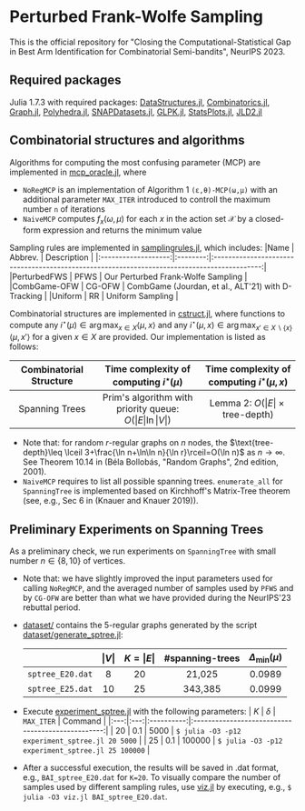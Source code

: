 # Perturbed Frank-Wolfe Sampling
This is the official repository for "Closing the Computational-Statistical Gap in Best Arm Identification for Combinatorial Semi-bandits", NeurIPS 2023.

## Required packages
Julia 1.7.3 with required packages: 
[DataStructures.jl](https://github.com/JuliaCollections/DataStructures.jl), 
[Combinatorics.jl](https://github.com/JuliaMath/Combinatorics.jl), 
[Graph.jl](https://github.com/JuliaGraphs/Graphs.jl), 
[Polyhedra.jl](https://github.com/JuliaPolyhedra/Polyhedra.jl), 
[SNAPDatasets.jl](https://github.com/JuliaGraphs/SNAPDatasets.jl), 
[GLPK.jl](https://github.com/jump-dev/GLPK.jl), 
[StatsPlots.jl](https://github.com/JuliaPlots/StatsPlots.jl), 
[JLD2.jl](https://github.com/JuliaIO/JLD2.jl)

## Combinatorial structures and algorithms
Algorithms for computing the most confusing parameter (MCP) are implemented in [mcp_oracle.jl](https://github.com/rctzeng/NeurIPS2023-PerturbedFWS/blob/main/mcp_oracle.jl), where 
 * `NoRegMCP` is an implementation of Algorithm 1 `(ε,θ)-MCP(ω,μ)` with an additional parameter `MAX_ITER` introduced to controll the maximum number `n` of iterations
 * `NaiveMCP` computes $f_x(ω,μ)$ for each $x$ in the action set $\mathcal{X}$ by a closed-form expression and returns the minimum value

Sampling rules are implemented in [samplingrules.jl](https://github.com/rctzeng/NeurIPS2023-PerturbedFWS/blob/main/samplingrules.jl), which includes:
|Name                 | Abbrev. | Description                                                                                  |
|:-------------------:|:--------:|:-------------------------------------------------------------------------------------------:|
|PerturbedFWS | PFWS    | Our Perturbed Frank-Wolfe Sampling                                 |
|CombGame-OFW | CG-OFW  | CombGame (Jourdan, et al., ALT'21) with D-Tracking                 |
|Uniform      | RR      | Uniform Sampling                                                   |

Combinatorial structures are implemented in [cstruct.jl](https://github.com/rctzeng/NeurIPS2023-PerturbedFWS/blob/main/cstruct.jl), where functions to compute any $i^{\star}(\mu)\in\arg\max_{x\in X}\langle\mu,x\rangle$ and any $i^{\star}(\mu,x)\in\arg\max_{x'\in X\backslash\{x\}}\langle\mu,x'\rangle$ for a given $x\in X$ are provided. Our implementation is listed as follows: 

|Combinatorial Structure | Time complexity of computing $i^{\star}(\mu)$ | Time complexity of computing $i^{\star}(\mu,x)$ |
|:----------------------:|:------------------------------:|:--------------------------------------:|
|Spanning Trees          | Prim's algorithm with priority queue: $O(\|E\|\ln\|V\|)$ | Lemma 2: $O(\|E\|\times\text{tree-depth})$ |

 * Note that: for random $r$-regular graphs on $n$ nodes, the $\text{tree-depth}\leq \lceil 3+\frac{\ln n+\ln\ln n}{\ln r}\rceil=O(\ln n)$ as $n\to\infty$. See Theorem 10.14 in (Béla Bollobás, "Random Graphs", 2nd edition, 2001).
 * `NaiveMCP` requires to list all possible spanning trees. `enumerate_all` for `SpanningTree` is implemented based on Kirchhoff's Matrix-Tree theorem (see, e.g., Sec 6 in (Knauer and Knauer 2019)).

## Preliminary Experiments on Spanning Trees
As a preliminary check, we run experiments on `SpanningTree` with small number $n\in\{8,10\}$ of vertices. 
 * Note that: we have slightly improved the input parameters used for calling `NoRegMCP`, and the averaged number of samples used by `PFWS` and by `CG-OFW` are better than what we have provided during the NeurIPS'23 rebuttal period. 
 * [dataset/](https://github.com/rctzeng/NeurIPS2023-PerturbedFWS/blob/main/dataset/) contains the 5-regular graphs generated by the script [dataset/generate_sptree.jl](https://github.com/rctzeng/NeurIPS2023-PerturbedFWS/blob/main/dataset/generate_sptree.jl): 

    | | $\|V\|$ | $K=\|E\|$ | #spanning-trees | $\Delta_{\min}(\mu)$ |
    |:----------|:---------:|:----------:|:---------------:|:--------------------:|
    |`sptree_E20.dat`|8 |20 |21,025|0.0989|
    |`sptree_E25.dat`|10|25 |343,385|0.0999|

 * Execute [experiment_sptree.jl](https://github.com/rctzeng/NeurIPS2023-PerturbedFWS/blob/main/experiment_sptree.jl) with the following parameters: 
    | $K$ | $δ$ | `MAX_ITER` | Command                                           |
    |:---:|:---:|:----------:|:-------------------------------------------------:|
    | 20  | 0.1 | 5000       | `$ julia -O3 -p12 experiment_sptree.jl 20 5000`   |
    | 25  | 0.1 | 100000     | `$ julia -O3 -p12 experiment_sptree.jl 25 100000` |

 * After a successful execution, the results will be saved in .dat format, e.g., `BAI_sptree_E20.dat` for `K=20`. To visually compare the number of samples used by different sampling rules, use [viz.jl](./viz.jl) by executing, e.g., `$ julia -O3 viz.jl BAI_sptree_E20.dat`.